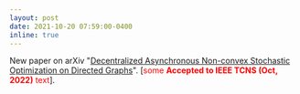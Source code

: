 ```yaml
---
layout: post
date: 2021-10-20 07:59:00-0400
inline: true
---
```


New paper on arXiv "[Decentralized Asynchronous Non-convex Stochastic Optimization on Directed Graphs](https://arxiv.org/abs/2110.10406)". [<span style="color:red">some **Accepted to IEEE TCNS (Oct, 2022)** text</span>].